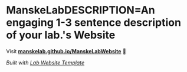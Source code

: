 
# ManskeLabDESCRIPTION=An engaging 1-3 sentence description of your lab.'s Website

Visit **[manskelab.github.io/ManskeLabWebsite](https://manskelab.github.io/ManskeLabWebsite)** 🚀

_Built with [Lab Website Template](https://greene-lab.gitbook.io/lab-website-template-docs)_
